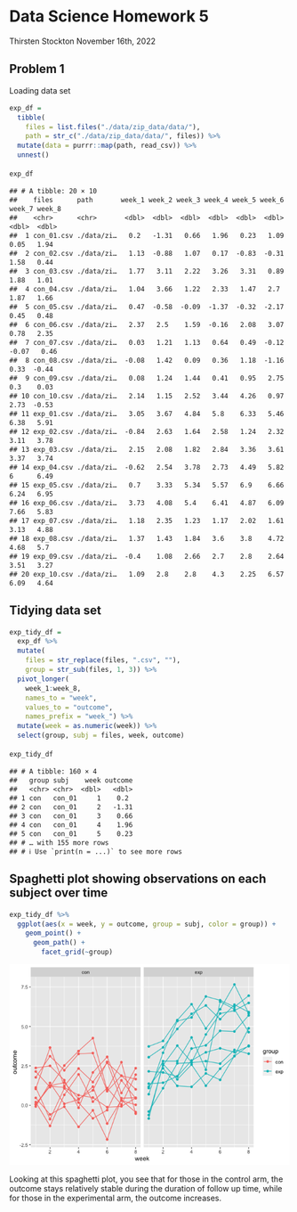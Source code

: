 Data Science Homework 5
================
Thirsten Stockton
November 16th, 2022

## Problem 1

Loading data set

``` r
exp_df = 
  tibble(
    files = list.files("./data/zip_data/data/"),
    path = str_c("./data/zip_data/data/", files)) %>% 
  mutate(data = purrr::map(path, read_csv)) %>% 
  unnest()

exp_df
```

    ## # A tibble: 20 × 10
    ##    files      path       week_1 week_2 week_3 week_4 week_5 week_6 week_7 week_8
    ##    <chr>      <chr>       <dbl>  <dbl>  <dbl>  <dbl>  <dbl>  <dbl>  <dbl>  <dbl>
    ##  1 con_01.csv ./data/zi…   0.2   -1.31   0.66   1.96   0.23   1.09   0.05   1.94
    ##  2 con_02.csv ./data/zi…   1.13  -0.88   1.07   0.17  -0.83  -0.31   1.58   0.44
    ##  3 con_03.csv ./data/zi…   1.77   3.11   2.22   3.26   3.31   0.89   1.88   1.01
    ##  4 con_04.csv ./data/zi…   1.04   3.66   1.22   2.33   1.47   2.7    1.87   1.66
    ##  5 con_05.csv ./data/zi…   0.47  -0.58  -0.09  -1.37  -0.32  -2.17   0.45   0.48
    ##  6 con_06.csv ./data/zi…   2.37   2.5    1.59  -0.16   2.08   3.07   0.78   2.35
    ##  7 con_07.csv ./data/zi…   0.03   1.21   1.13   0.64   0.49  -0.12  -0.07   0.46
    ##  8 con_08.csv ./data/zi…  -0.08   1.42   0.09   0.36   1.18  -1.16   0.33  -0.44
    ##  9 con_09.csv ./data/zi…   0.08   1.24   1.44   0.41   0.95   2.75   0.3    0.03
    ## 10 con_10.csv ./data/zi…   2.14   1.15   2.52   3.44   4.26   0.97   2.73  -0.53
    ## 11 exp_01.csv ./data/zi…   3.05   3.67   4.84   5.8    6.33   5.46   6.38   5.91
    ## 12 exp_02.csv ./data/zi…  -0.84   2.63   1.64   2.58   1.24   2.32   3.11   3.78
    ## 13 exp_03.csv ./data/zi…   2.15   2.08   1.82   2.84   3.36   3.61   3.37   3.74
    ## 14 exp_04.csv ./data/zi…  -0.62   2.54   3.78   2.73   4.49   5.82   6      6.49
    ## 15 exp_05.csv ./data/zi…   0.7    3.33   5.34   5.57   6.9    6.66   6.24   6.95
    ## 16 exp_06.csv ./data/zi…   3.73   4.08   5.4    6.41   4.87   6.09   7.66   5.83
    ## 17 exp_07.csv ./data/zi…   1.18   2.35   1.23   1.17   2.02   1.61   3.13   4.88
    ## 18 exp_08.csv ./data/zi…   1.37   1.43   1.84   3.6    3.8    4.72   4.68   5.7 
    ## 19 exp_09.csv ./data/zi…  -0.4    1.08   2.66   2.7    2.8    2.64   3.51   3.27
    ## 20 exp_10.csv ./data/zi…   1.09   2.8    2.8    4.3    2.25   6.57   6.09   4.64

## Tidying data set

``` r
exp_tidy_df = 
  exp_df %>% 
  mutate(
    files = str_replace(files, ".csv", ""),
    group = str_sub(files, 1, 3)) %>% 
  pivot_longer(
    week_1:week_8,
    names_to = "week",
    values_to = "outcome",
    names_prefix = "week_") %>% 
  mutate(week = as.numeric(week)) %>% 
  select(group, subj = files, week, outcome)

exp_tidy_df
```

    ## # A tibble: 160 × 4
    ##   group subj    week outcome
    ##   <chr> <chr>  <dbl>   <dbl>
    ## 1 con   con_01     1    0.2 
    ## 2 con   con_01     2   -1.31
    ## 3 con   con_01     3    0.66
    ## 4 con   con_01     4    1.96
    ## 5 con   con_01     5    0.23
    ## # … with 155 more rows
    ## # ℹ Use `print(n = ...)` to see more rows

## Spaghetti plot showing observations on each subject over time

``` r
exp_tidy_df %>% 
  ggplot(aes(x = week, y = outcome, group = subj, color = group)) + 
    geom_point() + 
      geom_path() + 
        facet_grid(~group)
```

![](p8105_hw5_tjs2193_files/figure-gfm/unnamed-chunk-4-1.png)<!-- -->

Looking at this spaghetti plot, you see that for those in the control
arm, the outcome stays relatively stable during the duration of follow
up time, while for those in the experimental arm, the outcome increases.
